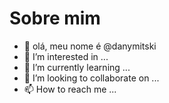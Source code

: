 # Sobre mim
- 👋 olá, meu nome é @danymitski
- 👀 I’m interested in ...
- 🌱 I’m currently learning ...
- 💞️ I’m looking to collaborate on ...
- 📫 How to reach me ...

<!---
danymitski/danymitski is a ✨ special ✨ repository because its `README.md` (this file) appears on your GitHub profile.
You can click the Preview link to take a look at your changes.
--->

